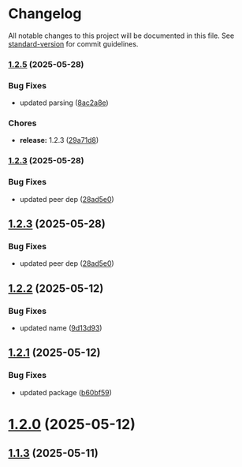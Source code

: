 # Changelog

All notable changes to this project will be documented in this file. See [standard-version](https://github.com/conventional-changelog/standard-version) for commit guidelines.

### [1.2.5](https://github.com/zeddotes/eslint-plugin-quality-gates/compare/v1.2.3...v1.2.5) (2025-05-28)


### Bug Fixes

* updated parsing ([8ac2a8e](https://github.com/zeddotes/eslint-plugin-quality-gates/commit/8ac2a8e2a653fd0ba56173593de1f70faffe30a5))


### Chores

* **release:** 1.2.3 ([29a71d8](https://github.com/zeddotes/eslint-plugin-quality-gates/commit/29a71d8529d99d4b53a365f3633c0f2dc0d91b86))

### [1.2.3](https://github.com/zeddotes/eslint-plugin-quality-gates/compare/v1.2.2...v1.2.3) (2025-05-28)


### Bug Fixes

* updated peer dep ([28ad5e0](https://github.com/zeddotes/eslint-plugin-quality-gates/commit/28ad5e00c2b8c1f569c862605529d78356420ddd))

## [1.2.3](https://github.com/zeddotes/eslint-plugin-quality-gates/compare/v1.2.2...v1.2.3) (2025-05-28)


### Bug Fixes

* updated peer dep ([28ad5e0](https://github.com/zeddotes/eslint-plugin-quality-gates/commit/28ad5e00c2b8c1f569c862605529d78356420ddd))



## [1.2.2](https://github.com/zeddotes/eslint-plugin-quality-gates/compare/v1.2.1...v1.2.2) (2025-05-12)


### Bug Fixes

* updated name ([9d13d93](https://github.com/zeddotes/eslint-plugin-quality-gates/commit/9d13d933097cd1cae6c3d8223a06b1e59e37ab6d))



## [1.2.1](https://github.com/zeddotes/eslint-plugin-quality-gates/compare/v1.2.0...v1.2.1) (2025-05-12)


### Bug Fixes

* updated package ([b60bf59](https://github.com/zeddotes/eslint-plugin-quality-gates/commit/b60bf59c822df15917afd44c2910a8289daa6c5d))



# [1.2.0](https://github.com/zeddotes/eslint-plugin-quality-gates/compare/v1.1.3...v1.2.0) (2025-05-12)



## [1.1.3](https://github.com/zeddotes/eslint-plugin-quality-gates/compare/v1.1.2...v1.1.3) (2025-05-11)
